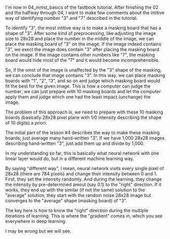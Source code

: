 I'm now in 04_mnist_basics of the fastbook tutorial.
After finishing the 02 and the halfway through 04, I want to make few comments about the intitive way of identifying number "3" and "7" described in the tutorial.

To identify "3", the most intitive way is to make a masking board that has a shape of "3". After some kind of preprocessing, like adjusting the image size to 28x28 and place the number in the middle of the image,
we can place the masking board of "3" on the image. If the image indeed contains "3", we exect the image does contain "3" after placing the masking board on the image.
If the image contains other numbers like "7", the masking board would hide most of the "7" and it would become incomprehensible.

So, if the omst of the image is unaffected by the "3" shape of the masking, we can conclude that image contains "3".
In this way, we can place masking boards with "1", "2", "3", and so on and judge which masking board would fit the best for the given image.
This is how a computer can judge the number; we can just prepare with 10 masking boards and let the computer apply them and judge which one had the least impact (unchange) the image.

The problem of this approach is, we need to prepare with these 10 masking boards (basically 28x28 pixel plane with 1/0 intensity describing the shape of 10 digits) a priori.

The initial part of the lesson #4 describes the way to make these masking boards; just average many hand-written "3".
If we have 1,000 28x28 images describing hand-written "3", just add them up and divide by 1,000.

In my understanding so far, this is basically what neural network with one linear layer would do, but in a different machine learning way.

By saying "different way", I mean, neural network visits every single pixel of 28x28 (there are 784 pixels) and change their intensity between 0 and 1.
First, they set the intensity randomly. And during the learning, they change the intensity by pre-determined amout (say 0.1) to the "right" direction.
If it works, they end up with the similar (if not the same) solution to the "average" solution; they start with the random noise 28x28 image but converges to the "average" shape (masking board) of "3".

The key here is how to know the "right" direction during the multiple iterations of learning. This is where the "gradient" comes in, which you see everywhere in deep learning.

I may be wrong but we will see.
